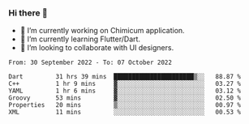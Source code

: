 ### Hi there 👋

<!--
**devcat37/devcat37** is a ✨ _special_ ✨ repository because its `README.md` (this file) appears on your GitHub profile.-->


- 🔭 I’m currently working on Chimicum application.
- 🌱 I’m currently learning Flutter/Dart.
- 👯 I’m looking to collaborate with UI designers.
<!-- - 🤔 I’m looking for help with ... -->

<!--START_SECTION:waka-->

```text
From: 30 September 2022 - To: 07 October 2022

Dart         31 hrs 39 mins  ██████████████████████▒░░   88.87 %
C++          1 hr 9 mins     ▓░░░░░░░░░░░░░░░░░░░░░░░░   03.27 %
YAML         1 hr 6 mins     ▓░░░░░░░░░░░░░░░░░░░░░░░░   03.12 %
Groovy       53 mins         ▓░░░░░░░░░░░░░░░░░░░░░░░░   02.50 %
Properties   20 mins         ▒░░░░░░░░░░░░░░░░░░░░░░░░   00.97 %
XML          11 mins         ░░░░░░░░░░░░░░░░░░░░░░░░░   00.53 %
```

<!--END_SECTION:waka-->
